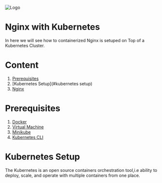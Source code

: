 ![Logo](https://github.com/mithunvikram/nginx-docker/blob/master/docs/GeppettoIcon.png?raw=true"Logo")

# Nginx with Kubernetes<br/>
   In here we will see how to containerized Nginx is setuped on Top of a Kubernetes Cluster.
   
# Content
1. [Prerequisites](#prerequisites)
1. [Kubernetes Setup](#kubernetes setup)
1. [Nginx](#nginx)

# Prerequisites
1. [Docker](https://docs.docker.com/install/)<br/>
1. [Virtual Machine](https://www.virtualbox.org/wiki/Downloads)<br/>
1. [Minikube](https://kubernetes.io/docs/tasks/tools/install-minikube/)<br/>
1. [Kubernetes CLI](https://kubernetes.io/docs/tasks/tools/install-kubectl/)<br/>

# Kubernetes Setup
The Kubernetes is an open source containers orchestration tool,i.e ability to deploy, scale, and operate with multiple containers from one place.

